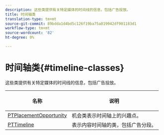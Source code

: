 ```yaml
---
description: 这些类提供有关特定媒体的时间线的信息，包括广告投放。
title: 时间轴类
translation-type: tm+mt
source-git-commit: 89bdda1d4bd5c126f19ba75a819942df901183d1
workflow-type: tm+mt
source-wordcount: '82'
ht-degree: 0%

---
```



# 时间轴类{#timeline-classes}

这些类提供有关特定媒体的时间线的信息，包括广告投放。

<table frame="all" colsep="1" rowsep="1" id="table_6752E908BA6546549619994A3F7D5F87"> 
 <thead> 
  <tr rowsep="1"> 
   <th colname="1" class="entry"><b>名称</b></th> 
   <th colname="2" class="entry"> <p><b>说明</b></p> </th> 
  </tr> 
 </thead>
 <tbody> 
  <tr rowsep="1"> 
   <td colname="1"> <a href="https://help.adobe.com/en_US/primetime/api/psdk/appledoc/Classes/PTPlacementOpportunity.html" format="html" scope="external"> PTPlacementOpportunity</a> </td> 
   <td colname="2"> 机会类表示时间轴上的兴趣点。 </td> 
  </tr> 
  <tr rowsep="1"> 
   <td colname="1"><a href="https://help.adobe.com/en_US/primetime/api/psdk/appledoc/Classes/PTTimeline.html" format="html" scope="external"> PTTimeline</a> </td> 
   <td colname="2"> 表示内容时间轴的类，包括广告分段。 </td> 
  </tr> 
 </tbody> 
</table>